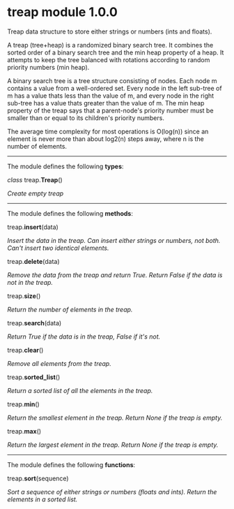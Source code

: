 # treap module 1.0.0

Treap data structure to store either strings or numbers (ints and floats).

A treap (tree+heap) is a randomized binary search tree. It combines the sorted order of a binary search tree and the min heap property of a heap. It attempts to keep the tree balanced with rotations according to random priority numbers (min heap).

A binary search tree is a tree structure consisting of nodes. Each node m contains a value from a well-ordered set. Every node in the left sub-tree of m has a value thats less than the value of m, and every node in the right sub-tree has a value thats greater than the value of m. The min heap property of the treap says that a parent-node's priority number must be smaller than or equal to its children's priority numbers.

The average time complexity for most operations is O(log(n)) since an element is never more than about log2(n) steps away, where n is the number of elements.

***

The module defines the following **types**:

*class* treap.**Treap**()

*Create empty treap*

***

The module defines the following **methods**:

treap.**insert**(data)

*Insert the data in the treap. Can insert either strings or numbers, not both. Can't insert two identical elements.*

treap.**delete**(data)

*Remove the data from the treap and return True. Return False if the data is not in the treap.*

treap.**size**()

*Return the number of elements in the treap.*

treap.**search**(data)

*Return True if the data is in the treap, False if it's not.*

treap.**clear**()

*Remove all elements from the treap.*

treap.**sorted_list**()

*Return a sorted list of all the elements in the treap.*

treap.**min**()

*Return the smallest element in the treap. Return None if the treap is empty.*

treap.**max**()

*Return the largest element in the treap. Return None if the treap is empty.*

***

The module defines the following **functions**:

treap.**sort**(sequence)

*Sort a sequence of either strings or numbers (floats and ints). Return the elements in a sorted list.*




















